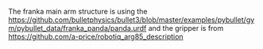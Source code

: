 The franka main arm structure is using the https://github.com/bulletphysics/bullet3/blob/master/examples/pybullet/gym/pybullet_data/franka_panda/panda.urdf and the gripper is from https://github.com/a-price/robotiq_arg85_description
